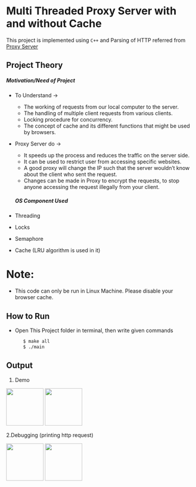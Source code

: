 <h1>Multi Threaded Proxy Server with and without Cache</h1>

This project is implemented using `C++` and Parsing of HTTP referred from <a href = "https://github.com/nekipelov/httpparser"> Proxy Server </a>

## Project Theory


##### Motivation/Need of Project

- To Understand →
  - The working of requests from our local computer to the server.
  - The handling of multiple client requests from various clients.
  - Locking procedure for concurrency.
  - The concept of cache and its different functions that might be used by browsers.
- Proxy Server do →
  - It speeds up the process and reduces the traffic on the server side.
  - It can be used to restrict user from accessing specific websites.
  - A good proxy will change the IP such that the server wouldn’t know about the client who sent the request.
  - Changes can be made in Proxy to encrypt the requests, to stop anyone accessing the request illegally from your client.

  ##### OS Component Used ​

- Threading
- Locks
- Semaphore
- Cache (LRU algorithm is used in it)

# Note:

- This code can only be run in Linux Machine. Please disable your browser cache.

## How to Run

- Open This Project folder in terminal,
  then write given commands
  ```bash
     $ make all
     $ ./main
  ```

## Output
1. Demo
<p float="left">
  <img src="/path/to/Screenshot from 2024-03-30 23-54-06.png" width="100" />
  <img src="/path/to/Screenshot from 2024-03-30 23-54-49.png" width="100" /> 
</p>

2.Debugging (printing http request)

<p float="left">
  <img src="/path/to/Screenshot from 2024-03-30 23-49-18.png" width="100" />
  <img src="/path/to/Screenshot from 2024-03-30 23-55-14.png" width="100" /> 
</p>